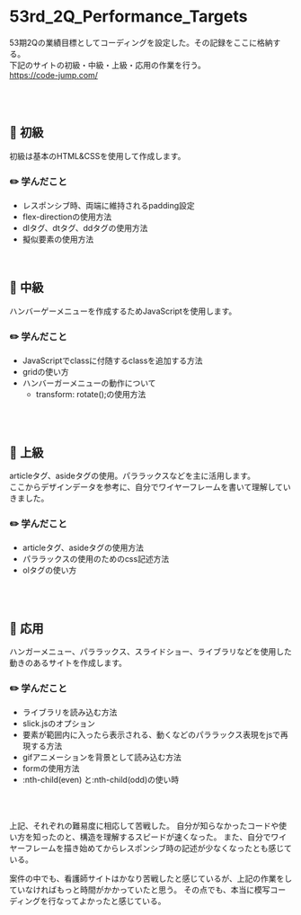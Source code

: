 # 53rd_2Q_Performance_Targets
53期2Qの業績目標としてコーディングを設定した。その記録をここに格納する。<br/>
下記のサイトの初級・中級・上級・応用の作業を行う。<br/>
https://code-jump.com/

<br/>
<br/>

## :round_pushpin: 初級 
初級は基本のHTML&CSSを使用して作成します。

### :pencil2: 学んだこと
- レスポンシブ時、両端に維持されるpadding設定
- flex-directionの使用方法
- dlタグ、dtタグ、ddタグの使用方法
- 擬似要素の使用方法

<br/>

## :round_pushpin: 中級
ハンバーゲーメニューを作成するためJavaScriptを使用します。

### :pencil2: 学んだこと
- JavaScriptでclassに付随するclassを追加する方法
- gridの使い方
- ハンバーガーメニューの動作について
  - transform: rotate();の使用方法

<br/>
<br/>

## :round_pushpin: 上級
articleタグ、asideタグの使用。パララックスなどを主に活用します。<br/>
ここからデザインデータを参考に、自分でワイヤーフレームを書いて理解していきました。

### :pencil2: 学んだこと
- articleタグ、asideタグの使用方法
- パララックスの使用のためのcss記述方法
- olタグの使い方

<br/>
<br/>

## :round_pushpin: 応用
ハンガーメニュー、パララックス、スライドショー、ライブラリなどを使用した動きのあるサイトを作成します。

### :pencil2: 学んだこと
- ライブラリを読み込む方法
- slick.jsのオプション
- 要素が範囲内に入ったら表示される、動くなどのパララックス表現をjsで再現する方法
- gifアニメーションを背景として読み込む方法
- formの使用方法
- :nth-child(even) と:nth-child(odd)の使い時 

<br/>
<br/>

上記、それぞれの難易度に相応して苦戦した。
自分が知らなかったコードや使い方を知ったのと、構造を理解するスピードが速くなった。
また、自分でワイヤーフレームを描き始めてからレスポンシブ時の記述が少なくなったとも感じている。

案件の中でも、看護師サイトはかなり苦戦したと感じているが、上記の作業をしていなければもっと時間がかかっていたと思う。
その点でも、本当に模写コーディングを行なってよかったと感じている。
